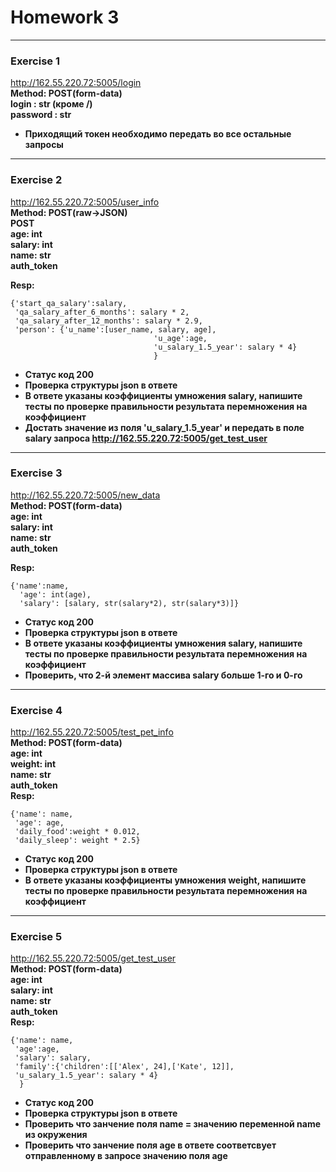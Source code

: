 # Homework 3
***
### Exercise 1
http://162.55.220.72:5005/login    
**Method: POST(form-data)**  
**login : str (кроме /)**  
**password : str**  
- **Приходящий токен необходимо передать во все остальные запросы**  
---
### Exercise 2
http://162.55.220.72:5005/user_info  
**Method: POST(raw→JSON)  
POST  
age: int  
salary: int  
name: str  
auth_token**

**Resp:**
```
{'start_qa_salary':salary,
 'qa_salary_after_6_months': salary * 2,
 'qa_salary_after_12_months': salary * 2.9,
 'person': {'u_name':[user_name, salary, age],
                                'u_age':age,
                                'u_salary_1.5_year': salary * 4}
                                }
```
- **Статус код 200**
- **Проверка структуры json в ответе**
- **В ответе указаны коэффициенты умножения salary, напишите тесты по проверке правильности результата перемножения на коэффициент**
- **Достать значение из поля 'u_salary_1.5_year' и передать в поле salary запроса http://162.55.220.72:5005/get_test_user**
---
### Exercise 3
http://162.55.220.72:5005/new_data  
**Method: POST(form-data)**  
**age: int  
salary: int  
name: str  
auth_token**  

**Resp:**
```
{'name':name,
  'age': int(age),
  'salary': [salary, str(salary*2), str(salary*3)]}
  ```
- **Статус код 200**
- **Проверка структуры json в ответе**
- **В ответе указаны коэффициенты умножения salary, напишите тесты по проверке правильности результата перемножения на коэффициент**
- **Проверить, что 2-й элемент массива salary больше 1-го и 0-го**
---
### Exercise 4
http://162.55.220.72:5005/test_pet_info  
**Method: POST(form-data)**  
**age: int  
weight: int  
name: str  
auth_token**  
**Resp:**
```
{'name': name,
 'age': age,
 'daily_food':weight * 0.012,
 'daily_sleep': weight * 2.5}
```
- **Статус код 200**
- **Проверка структуры json в ответе**
- **В ответе указаны коэффициенты умножения weight, напишите тесты по проверке правильности результата перемножения на коэффициент**
---
### Exercise 5
http://162.55.220.72:5005/get_test_user  
**Method: POST(form-data)**  
**age: int  
salary: int  
name: str  
auth_token**  
**Resp:**
```
{'name': name,
 'age':age,
 'salary': salary,
 'family':{'children':[['Alex', 24],['Kate', 12]],
 'u_salary_1.5_year': salary * 4}
  }
  ```
- **Статус код 200**
- **Проверка структуры json в ответе**
- **Проверить что занчение поля name = значению переменной name из окружения**
- **Проверить что занчение поля age в ответе соответсвует отправленному в запросе значению поля age**
